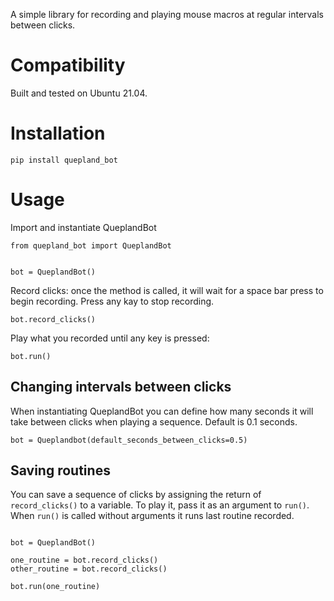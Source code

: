 A simple library for recording and playing mouse macros at regular intervals between clicks.

# Compatibility

Built and tested on Ubuntu 21.04. 

# Installation

```
pip install quepland_bot
```

# Usage
Import and instantiate QueplandBot

```
from quepland_bot import QueplandBot


bot = QueplandBot()
```

Record clicks: once the method is called, it will wait for a space bar press to begin recording.
Press any kay to stop recording.
```
bot.record_clicks()
```

Play what you recorded until any key is pressed:
```
bot.run()
```


## Changing intervals between clicks

When instantiating QueplandBot you can define how many seconds it will take between clicks when playing a sequence.
Default is 0.1 seconds.

```
bot = Queplandbot(default_seconds_between_clicks=0.5)
```

## Saving routines

You can save a sequence of clicks by assigning the return of `record_clicks()` to a variable.
To play it, pass it as an argument to `run()`. 
When `run()` is called without arguments it runs last routine recorded.

```

bot = QueplandBot()

one_routine = bot.record_clicks()
other_routine = bot.record_clicks()

bot.run(one_routine)

```